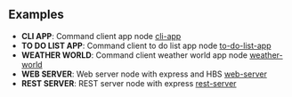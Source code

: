 ## Examples
- **CLI APP**:  Command client app node [cli-app](cli-app/app.js)
- **TO DO LIST APP**:  Command client to do list app node [to-do-list-app](to-do-list-app/app.js)
- **WEATHER WORLD**:  Command client weather world app node [weather-world](weather-world/app.js)
- **WEB SERVER**:  Web server node with express and HBS [web-server](web-server/server.js)
- **REST SERVER**:  REST server node with express [rest-server](rest-server/server/server.js)
